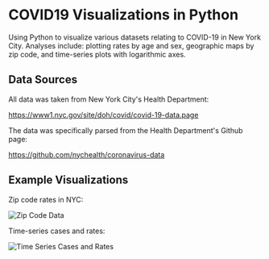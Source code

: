 # COVID19 Visualizations in Python
Using Python to visualize various datasets relating to COVID-19 in New York City. Analyses include: plotting rates by age and sex, geographic maps by zip code, and time-series plots with logarithmic axes.

## Data Sources
All data was taken from New York City's Health Department:

https://www1.nyc.gov/site/doh/covid/covid-19-data.page

The data was specifically parsed from the Health Department's Github page:

https://github.com/nychealth/coronavirus-data

## Example Visualizations
Zip code rates in NYC:

![Zip Code Data](https://makersportal.com/s/MODZCTA_in_nyc_COVID19_white.png)

Time-series cases and rates:

![Time Series Cases and Rates](https://makersportal.com/s/DATE_OF_INTEREST_in_NYC_COVID19_white.png)

